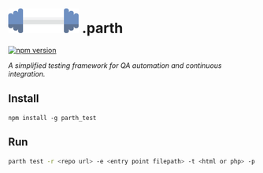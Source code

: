 
# <img src="./logo/parth_long.png" height="50"/> .parth

[![npm version](https://badge.fury.io/js/parth_test.svg)](https://badge.fury.io/js/parth_test)

_A simplified testing framework for QA automation and continuous integration._

## Install

```
npm install -g parth_test
```

## Run

```bash
parth test -r <repo url> -e <entry point filepath> -t <html or php> -p <parth filepath>
```